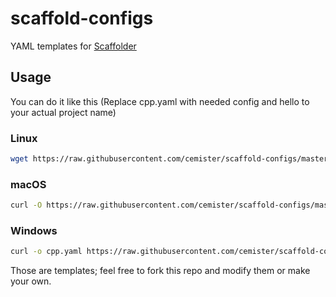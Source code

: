 # scaffold-configs
YAML templates for [Scaffolder](https://github.com/cemister/scaffolder)

## Usage
You can do it like this (Replace cpp.yaml with needed config and hello to your actual project name)
### Linux
```bash
wget https://raw.githubusercontent.com/cemister/scaffold-configs/master/cpp.yaml && scaffold --name hello --yaml "./cpp.yaml" && rm cpp.yaml
```
### macOS
```bash
curl -O https://raw.githubusercontent.com/cemister/scaffold-configs/master/cpp.yaml && scaffold --name hello --yaml "./cpp.yaml" && rm cpp.yaml
```
### Windows
```bash
curl -o cpp.yaml https://raw.githubusercontent.com/cemister/scaffold-configs/master/cpp.yaml && scaffold --name hello --yaml "./cpp.yaml" && del cpp.yaml
```

Those are templates; feel free to fork this repo and modify them or make your own.

